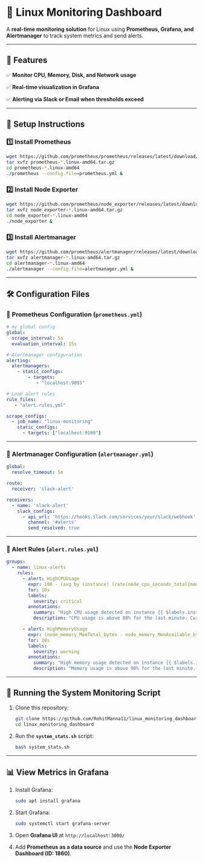 # **📌 Linux Monitoring Dashboard**

A **real-time monitoring solution** for Linux using **Prometheus, Grafana, and Alertmanager** to track system metrics and send alerts.

---

## **🚀 Features**

✅ **Monitor CPU, Memory, Disk, and Network usage**

✅ **Real-time visualization in Grafana**

✅ **Alerting via Slack or Email when thresholds exceed**

---

## **📂 Setup Instructions**

### **1️⃣ Install Prometheus**

```bash
wget https://github.com/prometheus/prometheus/releases/latest/download/prometheus-*.linux-amd64.tar.gz
tar xvfz prometheus-*.linux-amd64.tar.gz
cd prometheus-*.linux-amd64
./prometheus --config.file=prometheus.yml &
```

### **2️⃣ Install Node Exporter**

```bash
wget https://github.com/prometheus/node_exporter/releases/latest/download/node_exporter-*.linux-amd64.tar.gz
tar xvfz node_exporter-*.linux-amd64.tar.gz
cd node_exporter-*.linux-amd64
./node_exporter &
```

### **3️⃣ Install Alertmanager**

```bash
wget https://github.com/prometheus/alertmanager/releases/latest/download/alertmanager-*.linux-amd64.tar.gz
tar xvfz alertmanager-*.linux-amd64.tar.gz
cd alertmanager-*.linux-amd64
./alertmanager --config.file=alertmanager.yml &
```

---

## **🛠 Configuration Files**

### **📌 Prometheus Configuration (`prometheus.yml`)**

```yaml
# my global config
global:
  scrape_interval: 5s
  evaluation_interval: 15s

# Alertmanager configuration
alerting:
  alertmanagers:
    - static_configs:
        - targets:
           - "localhost:9093"

# Load alert rules
rule_files:
   - "alert.rules.yml"

scrape_configs:
  - job_name: "linux-monitoring"
    static_configs:
      - targets: ["localhost:9100"]
```

---

### **📌 Alertmanager Configuration (`alertmanager.yml`)**

```yaml
global:
  resolve_timeout: 5m

route:
  receiver: 'slack-alert'

receivers:
  - name: 'slack-alert'
    slack_configs:
      - api_url: 'https://hooks.slack.com/services/your/slack/webhook'
        channel: '#alerts'
        send_resolved: true
```

---

### **📌 Alert Rules (`alert.rules.yml`)**

```yaml
groups:
  - name: linux-alerts
    rules:
      - alert: HighCPUUsage
        expr: 100 - (avg by (instance) (rate(node_cpu_seconds_total{mode="idle"}[1m])) * 100) > 80
        for: 10s
        labels:
          severity: critical
        annotations:
          summary: "High CPU usage detected on instance {{ $labels.instance }}"
          description: "CPU usage is above 80% for the last minute. Current value: {{ $value }}%."

      - alert: HighMemoryUsage
        expr: (node_memory_MemTotal_bytes - node_memory_MemAvailable_bytes) / node_memory_MemTotal_bytes * 100 > 80
        for: 10s
        labels:
          severity: warning
        annotations:
          summary: "High memory usage detected on instance {{ $labels.instance }}"
          description: "Memory usage is above 90% for the last minute. Current value: {{ $value }}%."
```

---

## **🎯 Running the System Monitoring Script**

1. Clone this repository:
    
    ```bash
    git clone https://github.com/RohitManna11/linux_monitoring_dashboard.git
    cd linux_monitoring_dashboard  
    ```
    
2. Run the **`system_stats.sh`** script:
    
    ```bash
    bash system_stats.sh  
    ```
    

---

## **📊 View Metrics in Grafana**

1. Install Grafana:
    
    ```bash
    sudo apt install grafana
    ```
    
2. Start Grafana:
    
    ```bash
    sudo systemctl start grafana-server 
    ```
    
3. Open **Grafana UI** at `http://localhost:3000/`
4. Add **Prometheus as a data source** and use the **Node Exporter Dashboard (ID: 1860)**.
